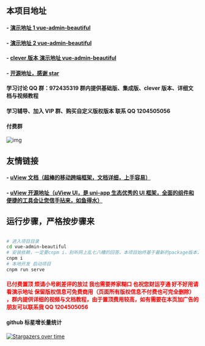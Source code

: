 ## 本项目地址

#### - [演示地址 1 vue-admin-beautiful ](https://chu1204505056.gitee.io/vue-admin-beautiful)

#### - [演示地址 2 vue-admin-beautiful ](http://beautiful.panm.cn/vue-admin-beautiful)

#### - [clever 版本 演示地址 vue-admin-beautiful ](http://beautiful.panm.cn/vue-admin-clever)

#### - [开源地址，感谢 star](https://github.com/chuzhixin/vue-admin-beautiful)

#### 学习讨论 QQ 群：972435319 群内提供基础版、集成版、clever 版本、详细文档与视频教程

#### 学习辅导、加入 VIP 群、购买自定义版权版本 联系 QQ 1204505056

#### 付费群

![img](https://chu1204505056.gitee.io/byui-bookmarks/img/ewm.png)

## 友情链接

#### - [uView 文档（超棒的移动跨端框架，文档详细，上手容易）](https://uviewui.com/)

#### - [uView 开源地址（uView UI，是 uni-app 生态优秀的 UI 框架，全面的组件和便捷的工具会让您信手拈来，如鱼得水）](https://github.com/YanxinNet/uView)

## 运行步骤，严格按步骤来

```bash

# 进入项目目录
cd vue-admin-beautiful
# 安装依赖，一定要cnpm i，别听网上乱七八糟的回答，本项目始终基于最新的package版本，cnpm不会出现任何问题，置于怎么安装cnpm自行百度
cnpm i
# 本地开发 启动项目
cnpm run serve
```

#### <font color="red">已付费置顶 烦请小号刷差评的放过 我也需要养家糊口 也祝您财运亨通 好不好用请看演示地址 保留版权信息可免费商用（页面所有版权信息不付费也可完全删除） ，群内提供详细的视频与文档教程，由于置顶费用较高，如有需要在本页加广告的朋友可以联系我 QQ 1204505056</font>

#### github 标星增长量统计

[![Stargazers over time](https://starcharts.herokuapp.com/chuzhixin/vue-admin-beautiful.svg)](https://github.com/chuzhixin/vue-admin-beautiful)
